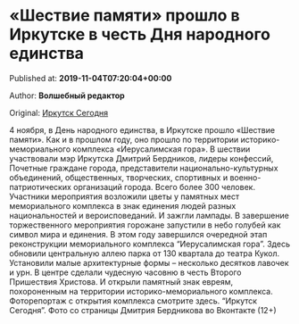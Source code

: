 
# «Шествие памяти» прошло в Иркутске в честь Дня народного единства

Published at: **2019-11-04T07:20:04+00:00**

Author: **Волшебный редактор**

Original: [Иркутск Сегодня](https://irk.today/2019/11/04/shestvie-pamjati-proshlo-v-irkutske-v-chest-dnja-narodnogo-edinstva/)

4 ноября, в День народного единства, в Иркутске прошло «Шествие памяти». Как и в прошлом году, оно прошло по территории историко-мемориального комплекса «Иерусалимская гора».
В шествии участвовали мэр Иркутска Дмитрий Бердников, лидеры конфессий, Почетные граждане города, представители национально-культурных объединений, общественных, творческих, спортивных и военно-патриотических организаций города. Всего более 300 человек.
Участники мероприятия возложили цветы у памятных мест мемориального комплекса в знак единения людей разных национальностей и вероисповеданий. И зажгли лампады.
В завершение торжественного мероприятия горожане запустили в небо голубей как символ мира и единения.
В этом году завершился очередной этап реконструкции мемориального комплекса “Иерусалимская гора”. Здесь обновили центральную аллею парка от 130 квартала до театра Кукол. Установили малые архитектурные формы – несколько десятков лавочек и урн. В центре сделали чудесную часовню в честь Второго Пришествия Христова. И открыли памятный знак евреям, похороненным на территории историко-мемориального комплекса. Фоторепортаж с открытия комплекса смотрите здесь.
“Иркутск Сегодня”. Фото со страницы Дмитрия Бердникова во Вконтакте (12+)
